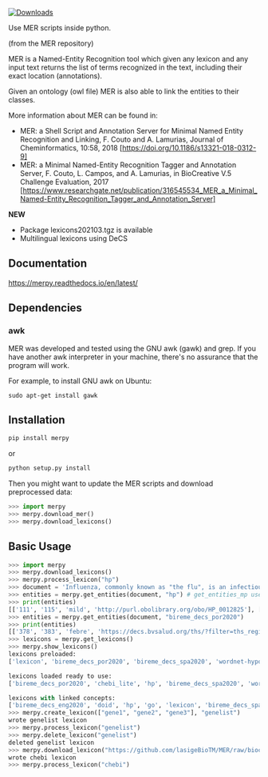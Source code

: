 [![Downloads](https://pepy.tech/badge/merpy)](https://pepy.tech/project/merpy)

Use MER scripts inside python.


(from the MER repository)

MER is a Named-Entity Recognition tool which given any lexicon and any input text returns the list of 
terms recognized in the text, including their exact location (annotations).

Given an ontology (owl file) MER is also able to link the entities to their classes.

More information about MER can be found in:
- MER: a Shell Script and Annotation Server for Minimal Named Entity Recognition and Linking, F. Couto and A. Lamurias, Journal of Cheminformatics, 10:58, 2018
[https://doi.org/10.1186/s13321-018-0312-9]
- MER: a Minimal Named-Entity Recognition Tagger and Annotation Server, F. Couto, L. Campos, and A. Lamurias, in BioCreative V.5 Challenge Evaluation, 2017
[https://www.researchgate.net/publication/316545534_MER_a_Minimal_Named-Entity_Recognition_Tagger_and_Annotation_Server]


**NEW**
- Package lexicons202103.tgz is available
- Multilingual lexicons using DeCS

## Documentation

https://merpy.readthedocs.io/en/latest/

## Dependencies

### awk

MER was developed and tested using the GNU awk (gawk) and grep. If you have another awk interpreter in your machine, there's no assurance that the program will work.

For example, to install GNU awk on Ubuntu:

```
sudo apt-get install gawk
```

## Installation
```bash
pip install merpy
```
or

```bash
python setup.py install
```

Then you might want to update the MER scripts and download preprocessed data:
```python
>>> import merpy
>>> merpy.download_mer()
>>> merpy.download_lexicons()
```

## Basic Usage

```python
>>> import merpy
>>> merpy.download_lexicons()
>>> merpy.process_lexicon("hp")
>>> document = 'Influenza, commonly known as "the flu", is an infectious disease caused by an influenza virus. Symptoms can be mild to severe. The most common symptoms include: a high fever, runny nose, sore throat, muscle pains, headache, coughing, and feeling tired ... Acetylcysteine for reducing the oxygen transport and caffeine to stimulate ... fever, tachypnea ... fiebre, taquipnea ... febre, taquipneia' 
>>> entities = merpy.get_entities(document, "hp") # get_entities_mp uses multiprocessing (set n_cores param)
>>> print(entities)
[['111', '115', 'mild', 'http://purl.obolibrary.org/obo/HP_0012825'], ['119', '125', 'severe', 'http://purl.obolibrary.org/obo/HP_0012828'], ['168', '173', 'fever', 'http://purl.obolibrary.org/obo/HP_0001945'], ['181', '185', 'nose', 'http://purl.obolibrary.org/obo/UBERON_0000004'], ['200', '206', 'muscle', 'http://purl.obolibrary.org/obo/UBERON_0005090'], ['214', '222', 'headache', 'http://purl.obolibrary.org/obo/HP_0002315'], ['224', '232', 'coughing', 'http://purl.obolibrary.org/obo/HP_0012735'], ['246', '251', 'tired', 'http://purl.obolibrary.org/obo/HP_0012378'], ['288', '294', 'oxygen', 'http://purl.obolibrary.org/obo/CHEBI_15379'], ['295', '304', 'transport', 'http://purl.obolibrary.org/obo/GO_0006810'], ['335', '340', 'fever', 'http://purl.obolibrary.org/obo/HP_0001945'], ['342', '351', 'tachypnea', 'http://purl.obolibrary.org/obo/HP_0002789'], ['175', '185', 'runny nose', 'http://purl.obolibrary.org/obo/HP_0031417'], ['187', '198', 'sore throat', 'http://purl.obolibrary.org/obo/HP_0033050']]
>>> entities = merpy.get_entities(document, "bireme_decs_por2020") 
>>> print(entities)
[['378', '383', 'febre', 'https://decs.bvsalud.org/ths/?filter=ths_regid&q=D005334'], ['385', '395', 'taquipneia', 'https://decs.bvsalud.org/ths/?filter=ths_regid&q=D059246']]
>>> lexicons = merpy.get_lexicons()
>>> merpy.show_lexicons()
lexicons preloaded:
['lexicon', 'bireme_decs_por2020', 'bireme_decs_spa2020', 'wordnet-hyponym', 'radlex', 'doid', 'bireme_decs_eng2020', 'go', 'hp', 'chebi_lite']

lexicons loaded ready to use:
['bireme_decs_por2020', 'chebi_lite', 'hp', 'bireme_decs_spa2020', 'wordnet-hyponym', 'doid', 'lexicon', 'radlex', 'go', 'bireme_decs_eng2020']

lexicons with linked concepts:
['bireme_decs_eng2020', 'doid', 'hp', 'go', 'lexicon', 'bireme_decs_spa2020', 'bireme_decs_por2020', 'radlex', 'chebi_lite']
>>> merpy.create_lexicon(["gene1", "gene2", "gene3"], "genelist")
wrote genelist lexicon
>>> merpy.process_lexicon("genelist")
>>> merpy.delete_lexicon("genelist")
deleted genelist lexicon
>>> merpy.download_lexicon("https://github.com/lasigeBioTM/MER/raw/biocreative2017/data/ChEBI.txt", "chebi")
wrote chebi lexicon
>>> merpy.process_lexicon("chebi")


```
